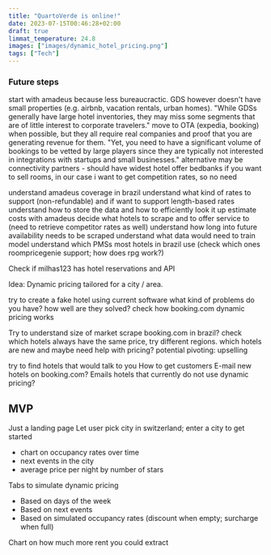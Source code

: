 ```yaml
---
title: "QuartoVerde is online!"
date: 2023-07-15T00:46:28+02:00
draft: true
limmat_temperature: 24.8
images: ["images/dynamic_hotel_pricing.png"]
tags: ["Tech"]
---
```


### Future steps
start with amadeus because less bureaucractic. GDS however doesn't have small properties (e.g. airbnb, vacation rentals, urban homes). "While GDSs generally have large hotel inventories, they may miss some segments that are of little interest to corporate travelers."
move to OTA (expedia, booking) when possible, but they all require real companies and proof that you are generating revenue for them. "Yet, you need to have a significant volume of bookings to be vetted by large players since they are typically not interested in integrations with startups and small businesses."
alternative may be connectivity partners - should have widest hotel offer
bedbanks if you want to sell rooms, in our case i want to get competition rates, so no need

understand amadeus coverage in brazil
understand what kind of rates to support (non-refundable) and if want to support length-based rates
understand how to store the data and how to efficiently look it up
estimate costs with amadeus
decide what hotels to scrape and to offer service to (need to retrieve competitor rates as well)
understand how long into future availability needs to be scraped
understand what data would need to train model
understand which PMSs most hotels in brazil use (check which ones roompricegenie support; how does rpg work?)

Check if milhas123 has hotel reservations and API

Idea: Dynamic pricing tailored for a city / area.

try to create a fake hotel using current software
what kind of problems do you have?
how well are they solved?
check how booking.com dynamic pricing works

Try to understand size of market
scrape booking.com in brazil? check which hotels always have the same price, try different regions. which hotels are new and maybe need help with pricing?
potential pivoting: upselling

try to find hotels that would talk to you
How to get customers
E-mail new hotels on booking.com? Emails hotels that currently do not use dynamic pricing?

## MVP
Just a landing page
Let user pick city in switzerland; enter a city to get started
* chart on occupancy rates over time
* next events in the city
* average price per night by number of stars

Tabs to simulate dynamic pricing
* Based on days of the week
* Based on next events
* Based on simulated occupancy rates (discount when empty; surcharge when full)

Chart on how much more rent you could extract
